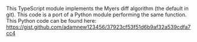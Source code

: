 This TypeScript module implements the Myers diff algorithm
(the default in git). This code is a port of a Python
module performing the same function. This Python code can
be found here: https://gist.github.com/adamnew123456/37923cf53f51d6b9af32a539cdfa7cc4
